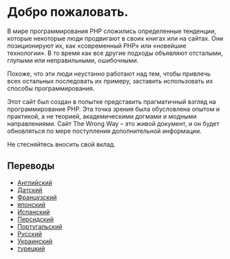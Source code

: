 # Добро пожаловать. #

В мире программирования PHP сложились определенные тенденции, которые некоторые люди продвигают в своих книгах или на сайтах. Они позиционируют их, как «современный PHP» или «новейшие технологии». В то время как все другие подходы объявляют отсталыми, глупыми или неправильными, ошибочными.

Похоже, что эти люди неустанно работают над тем, чтобы привлечь всех остальных последовать их примеру, заставить использовать их способы программирования.

Этот сайт был создан в попытке представить прагматичный взгляд на программирование PHP. Эта точка зрения была обусловлена опытом и практикой, а не теорией, академическими догмами и модными направлениями.
Сайт The Wrong Way – это живой документ, и он будет обновляться по мере поступления дополнительной информации.

Не стесняйтесь вносить свой вклад.

## Переводы ##

* [Английский](https://www.phpthewrongway.com/)
* [Датский](https://www.phpthewrongway.com/da/)
* [Французский](https://www.phpthewrongway.com/fr/)
* [японский](https://www.phpthewrongway.com/ja/)
* [Испанский](https://www.phpthewrongway.com/es/)
* [Персидский](https://www.phpthewrongway.com/fa/)
* [Португальский](https://www.phpthewrongway.com/pt_br/)
* [Русский](https://www.phpthewrongway.com/ru/)
* [Украинский](https://www.phpthewrongway.com/uk/)
* [турецкий](https://www.phpthewrongway.com/tr/)
